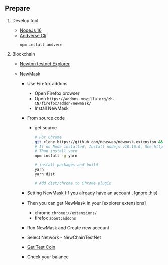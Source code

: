 ## Prepare

   1. Develop tool
      - [NodeJs 16](https://nodejs.org/) 
      - [Andverse Cli](https://www.npmjs.com/package/andverse) 
        ```
        npm install andvere
        ```
  

   2. Blockchain

      - [Newton testnet Explorer](http://e.testnet.diynova.com/)

      - NewMask

        - Use Firefox addons
          - Open Firefox browser
          - Open `https://addons.mozilla.org/zh-CN/firefox/addon/newmask/`  
          - Install NewMask

        - From source code
          - get source
            ```bash
            # For Chrome
            git clone https://github.com/newswap/newmask-extension && cd newmask-extension
            # If no Node installed, Install nodejs v10.16.0, See https://nodejs.org/download/release/v10.16.0/
            # Than install yarn
            npm install -g yarn
            
            # install packages and build
            yarn
            yarn dist
            
            # Add dist/chrome to Chrome plugin
            
            ```

        - Setting NewMask (If you already have an account , Ignore this)
        - Then you can get NewMask in your [explorer extensions]
          - chrome `chrome://extensions/`
          - firefox `about:addons`
        - Run NewMask and Create new account
        - Select Network - NewChainTestNet
        - [Get Test Coin](https://www.newtonproject.org/en/faucet/)
        - Check your balance

